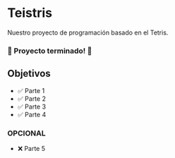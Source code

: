 # Teistris
Nuestro proyecto de programación basado en el Tetris.

### 🎉 Proyecto terminado! 🎉

## Objetivos
<ul>
<li>✅ Parte 1</li>
<li>✅ Parte 2</li>
<li>✅ Parte 3</li>
<li>✅ Parte 4</li>
</ul>

### OPCIONAL
<ul>
  <li>❌ Parte 5</li>
</ul>
